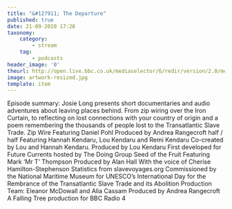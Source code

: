 ```yaml
---
title: "&#127911; The Departure"
published: true
date: 21-09-2020 17:28
taxonomy:
    category:
        - stream
    tag:
        - podcasts
header_image: '0'
theurl: http://open.live.bbc.co.uk/mediaselector/6/redir/version/2.0/mediaset/audio-nondrm-download/proto/http/vpid/p08q8h83.mp3
image: artwork-resized.jpg
template: item
--- 
```

Episode summary: Josie Long presents short documentaries and audio adventures about leaving places behind. From zip wiring over the Iron Curtain, to reflecting on lost connections with your country of origin and a poem remembering the thousands of people lost to the Transatlantic Slave Trade. Zip Wire Featuring Daniel Pohl Produced by Andrea Rangecroft half / half Featuring Hannah Kendaru, Lou Kendaru and Remi Kendaru Co-created by Lou and Hannah Kendaru. Produced by Lou Kendaru First developed for Future Currents hosted by The Doing Group Seed of the Fruit Featuring Mark ‘Mr T’ Thompson Produced by Alan Hall With the voice of Cherise Hamilton-Stephenson Statistics from slavevoyages.org Commissioned by the National Maritime Museum for UNESCO’s International Day for the Rembrance of the Transatlantic Slave Trade and its Abolition Production Team: Eleanor McDowall and Alia Cassam Produced by Andrea Rangecroft A Falling Tree production for BBC Radio 4
